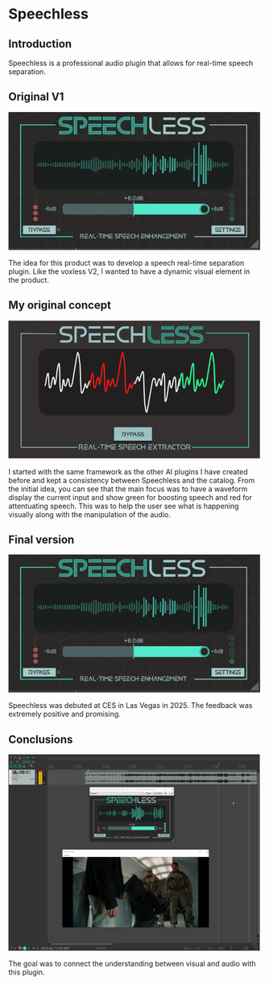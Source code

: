 # Speechless 

## Introduction
Speechless is a professional audio plugin that allows for real-time speech separation.



## Original V1
<img src="images/speechless-2.png" alt="Resized Image" width="500" />

The idea for this product was to develop a speech real-time separation plugin. Like the voxless V2, I wanted to have a dynamic visual element in the product. 


## My original concept
<img src="images/speechless-initial-idea.png" alt="Resized Image" width="500" />

I started with the same framework as the other AI plugins I have created before and kept a consistency between Speechless and the catalog. From the initial idea, you can see that 
the main focus was to have a waveform display the current input and show green for boosting speech and red for attentuating speech. This was to help the user see what is happening visually 
along with the manipulation of the audio. 


## Final version
<img src="images/speechless-2.png" alt="Resized Image" width="500" />

Speechless was debuted at CES in Las Vegas in 2025. The feedback was extremely positive and promising. 

## Conclusions

<img src="images/speechless-1.png" alt="Resized Image" width="500" />

The goal was to connect the understanding between visual and audio with this plugin. 




